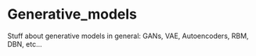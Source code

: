 # Generative_models
Stuff about generative models in general: GANs, VAE, Autoencoders, RBM, DBN, etc...
